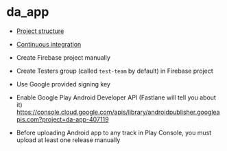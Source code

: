 # da_app

- [Project structure](docs/project_structure.md)
- [Continuous integration](docs/ci.md)


- Create Firebase project manually
- Create Testers group (called `test-team` by default) in Firebase project
- Use Google provided signing key
- Enable Google Play Android Developer API (Fastlane will tell you about it) https://console.cloud.google.com/apis/library/androidpublisher.googleapis.com?project=da-app-407119
- Before uploading Android app to any track in Play Console, you must upload at least one release manually